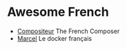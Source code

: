 # Awesome French

* [Compositeur](https://github.com/alexislefebvre/compositeur) The French Composer
* [Marcel](https://github.com/brouberol/marcel) Le docker français
